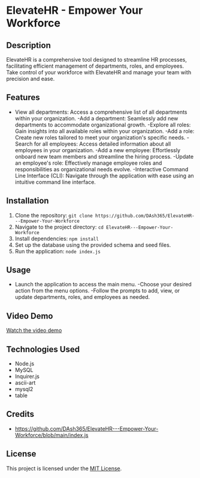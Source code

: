 # ElevateHR - Empower Your Workforce

## Description
ElevateHR is a comprehensive tool designed to streamline HR processes, facilitating efficient management of departments, roles, and employees. Take control of your workforce with ElevateHR and manage your team with precision and ease.

## Features
- View all departments: Access a comprehensive list of all departments within your organization.
-Add a department: Seamlessly add new departments to accommodate organizational growth.
-Explore all roles: Gain insights into all available roles within your organization.
-Add a role: Create new roles tailored to meet your organization's specific needs.
-Search for all employees: Access detailed information about all employees in your organization.
-Add a new employee: Effortlessly onboard new team members and streamline the hiring process.
-Update an employee's role: Effectively manage employee roles and responsibilities as organizational needs evolve.
-Interactive Command Line Interface (CLI): Navigate through the application with ease using an intuitive command line interface.

## Installation
1. Clone the repository: `git clone https://github.com/DAsh365/ElevateHR---Empower-Your-Workforce`
2. Navigate to the project directory: `cd ElevateHR---Empower-Your-Workforce`
3. Install dependencies: `npm install`
4. Set up the database using the provided schema and seed files.
5. Run the application: `node index.js`

## Usage
- Launch the application to access the main menu.
-Choose your desired action from the menu options.
-Follow the prompts to add, view, or update departments, roles, and employees as needed.

## Video Demo
[Watch the video demo](https://www.youtube.com/watch?v=yourvideourl)

## Technologies Used
- Node.js
- MySQL
- Inquirer.js
- ascii-art
- mysql2
- table

## Credits
- https://github.com/DAsh365/ElevateHR---Empower-Your-Workforce/blob/main/index.js

## License
This project is licensed under the [MIT License](LICENSE).

